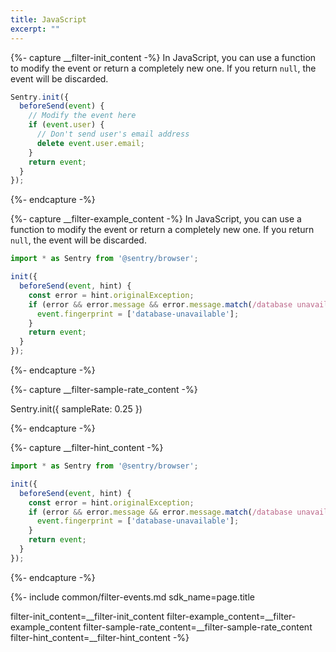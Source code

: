 ```yaml
---
title: JavaScript
excerpt: ""
---
```


{%- capture __filter-init_content -%}
In JavaScript, you can use a function to modify the event or return a completely new one. If you return `null`, the event will be discarded.

```js
Sentry.init({
  beforeSend(event) {
    // Modify the event here
    if (event.user) {
      // Don't send user's email address
      delete event.user.email;
    }
    return event;
  }
});
```

{%- endcapture -%}

{%- capture __filter-example_content -%}
In JavaScript, you can use a function to modify the event or return a completely new one. If you return `null`, the event will be discarded.

```js
import * as Sentry from '@sentry/browser';

init({
  beforeSend(event, hint) {
    const error = hint.originalException;
    if (error && error.message && error.message.match(/database unavailable/i)) {
      event.fingerprint = ['database-unavailable'];
    }
    return event;
  }
});
```

{%- endcapture -%}

{%- capture __filter-sample-rate_content -%}

Sentry.init({ sampleRate: 0.25 })

{%- endcapture -%}

{%- capture __filter-hint_content -%}

```js
import * as Sentry from '@sentry/browser';

init({
  beforeSend(event, hint) {
    const error = hint.originalException;
    if (error && error.message && error.message.match(/database unavailable/i)) {
      event.fingerprint = ['database-unavailable'];
    }
    return event;
  }
});
```

{%- endcapture -%}

{%- include common/filter-events.md 
sdk_name=page.title

filter-init_content=__filter-init_content 
filter-example_content=__filter-example_content
filter-sample-rate_content=__filter-sample-rate_content
filter-hint_content=__filter-hint_content
 -%}